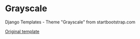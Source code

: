# Grayscale
Django Templates - Theme "Grayscale" from startbootstrap.com

<a href="https://startbootstrap.com/previews/grayscale">Original template</a>